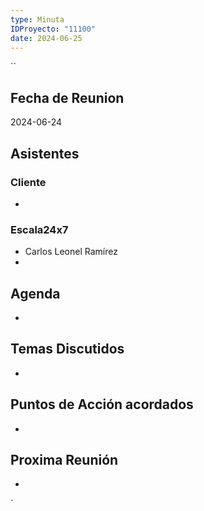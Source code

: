 ```yaml
---
type: Minuta
IDProyecto: "11100"
date: 2024-06-25
---
```

``

## Fecha de Reunion
2024-06-24

## Asistentes

### Cliente
* 
### Escala24x7
- Carlos Leonel Ramírez
-  

## Agenda
* 
## Temas Discutidos
*  

## Puntos de Acción acordados
*  

## Proxima Reunión
*   

`